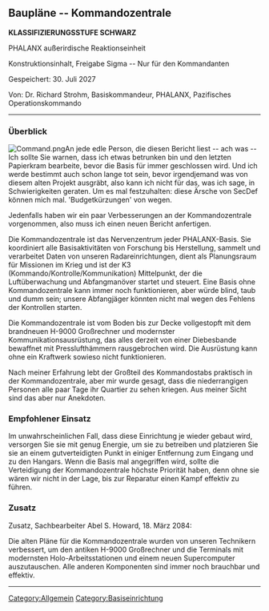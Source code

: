 ## Baupläne -- Kommandozentrale

**KLASSIFIZIERUNGSSTUFE SCHWARZ**

PHALANX außerirdische Reaktionseinheit

Konstruktionsinhalt, Freigabe Sigma -- Nur für den Kommandanten

Gespeichert: 30. Juli 2027

Von: Dr. Richard Strohm, Basiskommandeur, PHALANX, Pazifisches
Operationskommando

------------------------------------------------------------------------

### Überblick

![](Command.png "Command.png")An jede edle Person, die diesen Bericht
liest -- ach was -- Ich sollte Sie warnen, dass ich etwas betrunken bin
und den letzten Papierkram bearbeite, bevor die Basis für immer
geschlossen wird. Und ich werde bestimmt auch schon lange tot sein,
bevor irgendjemand was von diesem alten Projekt ausgräbt, also kann ich
nicht für das, was ich sage, in Schwierigkeiten geraten. Um es mal
festzuhalten: diese Ärsche von SecDef können mich mal. 'Budgetkürzungen'
von wegen.

Jedenfalls haben wir ein paar Verbesserungen an der Kommandozentrale
vorgenommen, also muss ich einen neuen Bericht anfertigen.

Die Kommandozentrale ist das Nervenzentrum jeder PHALANX-Basis. Sie
koordiniert alle Basisaktivitäten von Forschung bis Herstellung, sammelt
und verarbeitet Daten von unseren Radareinrichtungen, dient als
Planungsraum für Missionen im Krieg und ist der K3
(Kommando/Kontrolle/Kommunikation) Mittelpunkt, der die Luftüberwachung
und Abfangmanöver startet und steuert. Eine Basis ohne Kommandozentrale
kann immer noch funktionieren, aber würde blind, taub und dumm sein;
unsere Abfangjäger könnten nicht mal wegen des Fehlens der Kontrollen
starten.

Die Kommandozentrale ist vom Boden bis zur Decke vollgestopft mit dem
brandneuen H-9000 Großrechner und modernster Kommunikationsausrüstung,
das alles derzeit von einer Diebesbande bewaffnet mit Presslufthämmern
rausgebrochen wird. Die Ausrüstung kann ohne ein Kraftwerk sowieso nicht
funktionieren.

Nach meiner Erfahrung lebt der Großteil des Kommandostabs praktisch in
der Kommandozentrale, aber mir wurde gesagt, dass die niederrangigen
Personen alle paar Tage ihr Quartier zu sehen kriegen. Aus meiner Sicht
sind das aber nur Anekdoten.

### Empfohlener Einsatz

Im unwahrscheinlichen Fall, dass diese Einrichtung je wieder gebaut
wird, versorgen Sie sie mit genug Energie, um sie zu betreiben und
platzieren Sie sie an einem gutverteidigten Punkt in einiger Entfernung
zum Eingang und zu den Hangars. Wenn die Basis mal angegriffen wird,
sollte die Verteidigung der Kommandozentrale höchste Priorität haben,
denn ohne sie wären wir nicht in der Lage, bis zur Reparatur einen Kampf
effektiv zu führen.

### Zusatz

Zusatz, Sachbearbeiter Abel S. Howard, 18. März 2084:

Die alten Pläne für die Kommandozentrale wurden von unseren Technikern
verbessert, um den antiken H-9000 Großrechner und die Terminals mit
modernsten Holo-Arbeitsstationen und einem neuen Supercomputer
auszutauschen. Alle anderen Komponenten sind immer noch brauchbar und
effektiv.

------------------------------------------------------------------------

[Category:Allgemein](Category:Allgemein "wikilink")
[Category:Basiseinrichtung](Category:Basiseinrichtung "wikilink")